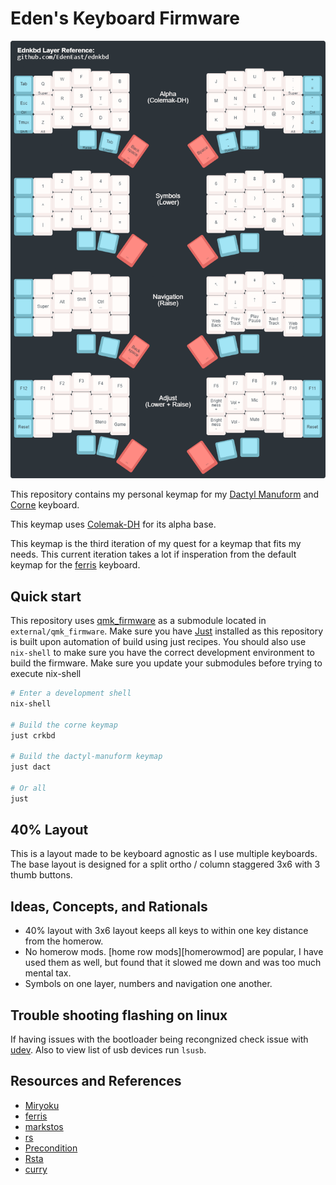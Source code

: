 # Eden's Keyboard Firmware

<p align="center">
  <img src="./resources/ednkbd.png" alt="ednkbd reference">
</p>

This repository contains my personal keymap for my [Dactyl Manuform][dactman-repo] and [Corne] keyboard.

This keymap uses [Colemak-DH] for its alpha base.

This keymap is the third iteration of my quest for a keymap that fits my needs. This current
iteration takes a lot if insperation from the default keymap for the [ferris] keyboard.

[Colemak-DH]: https://colemakmods.github.io/mod-dh/
[Miryoku]: https://github.com/manna-harbour/qmk_firmware/blob/miryoku/users/manna-harbour_miryoku/miryoku.org
[dactman-repo]: https://github.com/edeneast/dactyl-manuform
[Corne]: https://github.com/foostan/crkbd
[ferris]: https://github.com/qmk/qmk_firmware/tree/master/keyboards/ferris/keymaps/default

## Quick start

This repository uses [qmk_firmware] as a submodule located in `external/qmk_firmware`. Make sure you
have [Just] installed as this repository is built upon automation of build using just recipes. You
should also use `nix-shell` to make sure you have the correct development environment to build the
firmware. Make sure you update your submodules before trying to execute nix-shell

```bash
# Enter a development shell
nix-shell

# Build the corne keymap
just crkbd

# Build the dactyl-manuform keymap
just dact

# Or all
just
```

[qmk_firmware]: https://github.com/qmk/qmk_firmware
[Just]: https://github.com/casey/just

## 40% Layout

This is a layout made to be keyboard agnostic as I use multiple keyboards. The base layout is
designed for a split ortho / column staggered 3x6 with 3 thumb buttons.

## Ideas, Concepts, and Rationals

- 40% layout with 3x6 layout keeps all keys to within one key distance from the homerow.
- No homerow mods. [home row mods][homerowmod] are popular, I have used them as well, but found that
    it slowed me down and was too much mental tax.
- Symbols on one layer, numbers and navigation one another.

## Trouble shooting flashing on linux

If having issues with the bootloader being recongnized check issue with [udev]. Also to view list of
usb devices run `lsusb`.

[udev]: https://beta.docs.qmk.fm/faqs/faq_build#linux-udev-rules-id-linux-udev-rules

## Resources and References

- [Miryoku]
- [ferris](https://github.com/qmk/qmk_firmware/tree/master/keyboards/ferris/keymaps/default)
- [markstos](https://github.com/markstos/qmk_firmware/blob/markstos/keyboards/crkbd/keymaps/markstos/README.md)
- [rs](https://github.com/qmk/qmk_firmware/tree/master/keyboards/crkbd/keymaps/rs)
- [Precondition](https://github.com/precondition/dactyl-manuform-keymap/)
- [Rsta](https://github.com/rstacruz/my_qmk_keymaps)
- [curry](./external/qmk_firmware/users/curry/README.md)
